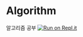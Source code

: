 # Algorithm
알고리즘 공부
[![Run on Repl.it](https://repl.it/badge/github/sanghyunjoo8632/Algorithm)](https://repl.it/github/sanghyunjoo8632/Algorithm)